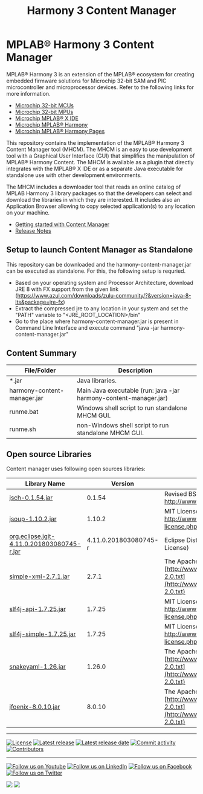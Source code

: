 ﻿---
title: Harmony 3 Content Manager
nav_order: 1
has_children: false
---

# MPLAB® Harmony 3 Content Manager

MPLAB® Harmony 3 is an extension of the MPLAB® ecosystem for creating
embedded firmware solutions for Microchip 32-bit SAM and PIC microcontroller
and microprocessor devices.  Refer to the following links for more information.
 - [Microchip 32-bit MCUs](https://www.microchip.com/design-centers/32-bit)
 - [Microchip 32-bit MPUs](https://www.microchip.com/design-centers/32-bit-mpus)
 - [Microchip MPLAB® X IDE](https://www.microchip.com/mplab/mplab-x-ide)
 - [Microchip MPLAB® Harmony](https://www.microchip.com/mplab/mplab-harmony)
 - [Microchip MPLAB® Harmony Pages](https://microchip-mplab-harmony.github.io/)

This repository contains the implementation of the MPLAB® Harmony 3 Content Manager tool (MHCM). The MHCM is an easy to use development tool with a Graphical User Interface (GUI) that simplifies the manipulation of MPLAB® Harmony Content. The MHCM is available as a plugin that directly integrates with the MPLAB® X IDE or as a separate Java executable for standalone use with other development environments.

The MHCM includes a downloader tool that reads an online catalog of MPLAB Harmony 3 library packages so that the developers can select and download the libraries in which they are interested. It includes also an Application Browser allowing to copy selected application(s) to any location on your machine.

 - [Getting started with Content Manager](doc/readme.md)
 - [Release Notes](release_notes.md)

## Setup to launch Content Manager as Standalone

This repository can be downloaded and the harmony-content-manager.jar can be executed as standalone. For this, the following setup is requried.
 - Based on your operating system and Processor Architecture, download JRE 8 with FX support from the given link (https://www.azul.com/downloads/zulu-community/?&version=java-8-lts&package=jre-fx)
 - Extract the compressed jre to any location in your system and set the "PATH" variable to "<JRE_ROOT_LOCATION>/bin"
 - Go to the place where harmony-content-manager.jar is present in Command Line Interface and execute command "java -jar harmony-content-manager.jar"

## Content Summary

| File/Folder  | Description                                                   |
|--------------|---------------------------------------------------------------|
| *.jar        | Java libraries.                                               |
| harmony-content-manager.jar      | Main Java executable (run: java -jar harmony-content-manager.jar)   |
| runme.bat    | Windows shell script to run standalone MHCM GUI.              |
| runme.sh     | non-Windows shell script to run standalone MHCM GUI.          |

## Open source Libraries

Content manager uses following open sources libraries:

| Library Name                                  | Version                    | License                                                                                               |
|-----------------------------------------------|---------------------------|-------------------------------------------------------------------------------------------------------|
| [jsch-0.1.54.jar](https://mvnrepository.com/artifact/com.jcraft/jsch/0.1.54)								| 0.1.54              | Revised BSD http://www.jcraft.com/jsch/LICENSE.txt                                        |
| [jsoup-1.10.2.jar](https://mvnrepository.com/artifact/org.jsoup/jsoup/1.10.2)								| 1.10.2              | MIT License http://www.opensource.org/licenses/mit-license.php                                        |
| [org.eclipse.jgit-4.11.0.201803080745-r.jar](https://mvnrepository.com/artifact/org.eclipse.jgit/org.eclipse.jgit/4.11.0.201803080745-r)   	| 4.11.0.201803080745-r | Eclipse Distribution License (New BSD License)                                            |
| [simple-xml-2.7.1.jar](https://mvnrepository.com/artifact/org.simpleframework/simple-xml/2.7.1)                          | 2.7.1               | The Apache Software License, Version 2.0 [http://www.apache.org/licenses/LICENSE-2.0.txt](http://www.apache.org/licenses/LICENSE-2.0.txt)               |
| [slf4j-api-1.7.25.jar](https://mvnrepository.com/artifact/org.slf4j/slf4j-api/1.7.2)                         	| 1.7.25              | MIT License http://www.opensource.org/licenses/mit-license.php                            |
| [slf4j-simple-1.7.25.jar](https://mvnrepository.com/artifact/org.slf4j/slf4j-simple/1.7.25)                      	| 1.7.25              | MIT License http://www.opensource.org/licenses/mit-license.php                            |
| [snakeyaml-1.26.jar](https://mvnrepository.com/artifact/org.yaml/snakeyaml/1.26)                      	| 1.26.0              | The Apache Software License, Version 2.0 [http://www.apache.org/licenses/LICENSE-2.0.txt](http://www.apache.org/licenses/LICENSE-2.0.txt)               |
| [jfoenix-8.0.10.jar](https://mvnrepository.com/artifact/com.jfoenix/jfoenix/8.0.10)                      	| 8.0.10              | The Apache Software License, Version 2.0 [http://www.apache.org/licenses/LICENSE-2.0.txt](http://www.apache.org/licenses/LICENSE-2.0.txt)               |
____
[![License](https://img.shields.io/badge/license-Harmony%20license-orange.svg)](https://github.com/Microchip-MPLAB-Harmony/contentmanager/blob/master/mplab_harmony_license.md)
[![Latest release](https://img.shields.io/github/release/Microchip-MPLAB-Harmony/contentmanager.svg)](https://github.com/Microchip-MPLAB-Harmony/contentmanager/releases/latest)
[![Latest release date](https://img.shields.io/github/release-date/Microchip-MPLAB-Harmony/contentmanager.svg)](https://github.com/Microchip-MPLAB-Harmony/contentmanager/releases/latest)
[![Commit activity](https://img.shields.io/github/commit-activity/y/Microchip-MPLAB-Harmony/contentmanager.svg)](https://github.com/Microchip-MPLAB-Harmony/contentmanager/graphs/commit-activity)
[![Contributors](https://img.shields.io/github/contributors-anon/Microchip-MPLAB-Harmony/contentmanager.svg)]()
____

[![Follow us on Youtube](https://img.shields.io/badge/Youtube-Follow%20us%20on%20Youtube-red.svg)](https://www.youtube.com/user/MicrochipTechnology)
[![Follow us on LinkedIn](https://img.shields.io/badge/LinkedIn-Follow%20us%20on%20LinkedIn-blue.svg)](https://www.linkedin.com/company/microchip-technology)
[![Follow us on Facebook](https://img.shields.io/badge/Facebook-Follow%20us%20on%20Facebook-blue.svg)](https://www.facebook.com/microchiptechnology/)
[![Follow us on Twitter](https://img.shields.io/twitter/follow/MicrochipTech.svg?style=social)](https://twitter.com/MicrochipTech)

[![](https://img.shields.io/github/stars/Microchip-MPLAB-Harmony/contentmanager.svg?style=social)]()
[![](https://img.shields.io/github/watchers/Microchip-MPLAB-Harmony/contentmanager.svg?style=social)]()
